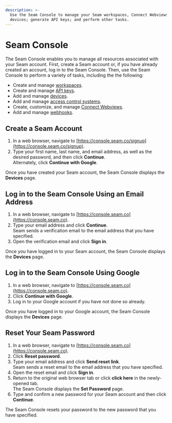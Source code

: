 ```yaml
---
description: >-
  Use the Seam Console to manage your Seam workspaces, Connect Webviews, and
  devices; generate API keys; and perform other tasks.
---
```


# Seam Console

The Seam Console enables you to manage all resources associated with your Seam account. First, create a Seam account or, if you have already created an account, log in to the Seam Console. Then, use the Seam Console to perform a variety of tasks, including the the following:

* Create and manage [workspaces](workspaces/).
* Create and manage [API keys](workspaces/api-keys.md).
* Add and manage [devices](devices.md).
* Add and manage [access control systems](../products/access-systems/).
* Create, customize, and manage [Connect Webviews](connect-webviews/).
* Add and manage [webhooks](webhooks.md).

## Create a Seam Account

1. In a web browser, navigate to [https://console.seam.co/signup](https://console.seam.co/signup).
2. Type your first name, last name, and email address, as well as the desired password, and then click **Continue**.\
   Alternately, click **Continue with Google**.

Once you have created your Seam account, the Seam Console displays the **Devices** page.

## Log in to the Seam Console Using an Email Address

1. In a web browser, navigate to [https://console.seam.co](https://console.seam.co).
2. Type your email address and click **Continue**.\
   Seam sends a verification email to the email address that you have specified.
3. Open the verification email and click **Sign in**.

Once you have logged in to your Seam account, the Seam Console displays the **Devices** page.

## Log in to the Seam Console Using Google

1. In a web browser, navigate to [https://console.seam.co](https://console.seam.co).
2. Click **Continue with Google**.
3. Log in to your Google account if you have not done so already.

Once you have logged in to your Google account, the Seam Console displays the **Devices** page.

## Reset Your Seam Password

1. In a web browser, navigate to [https://console.seam.co](https://console.seam.co).
2. Click **Reset password**.
3. Type your email address and click **Send reset link**.\
   Seam sends a reset email to the email address that you have specified.
4. Open the reset email and click **Sign in**.
5. Return to the original web browser tab or click **click here** in the newly-opened tab.\
   The Seam Console displays the **Set Password** page.
6. Type and confirm a new password for your Seam account and then click **Continue**.

The Seam Console resets your password to the new password that you have specified.

